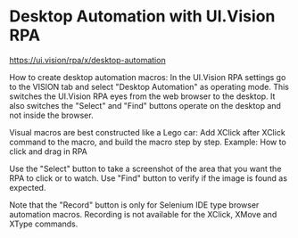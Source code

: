 # Desktop Automation with UI.Vision RPA

https://ui.vision/rpa/x/desktop-automation

How to create desktop automation macros:
 In the UI.Vision RPA settings go to the VISION tab and select "Desktop Automation" as operating mode. This switches the UI.Vision RPA eyes from the web browser to the desktop. It also switches the "Select" and "Find" buttons operate on the desktop and not inside the browser.

 Visual macros are best constructed like a Lego car: Add XClick after XClick command to the macro, and build the macro step by step. Example: How to click and drag in RPA

 Use the "Select" button to take a screenshot of the area that you want the RPA to click or to watch. Use "Find" button to verify if the image is found as expected.

 Note that the "Record" button is only for Selenium IDE type browser automation macros. Recording is not available for the XClick, XMove and XType commands.
